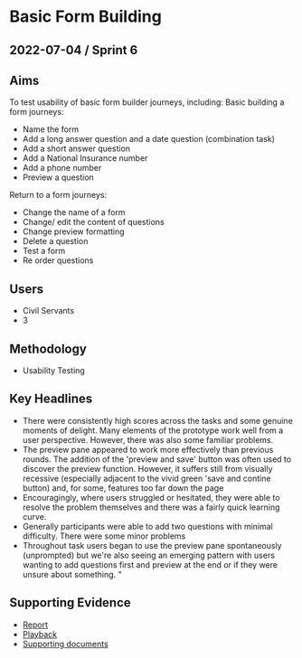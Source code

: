 # Basic Form Building

## 2022-07-04 / Sprint 6

## Aims
To test usability of basic form builder journeys, including:
Basic building a form journeys: 
- Name the form
- Add a long answer question and a date question (combination task)
- Add a short answer question 
- Add a National Insurance number 
- Add a phone number
- Preview a question 

Return to a form journeys: 
- Change the name of a form 
- Change/ edit the content of questions 
- Change preview formatting
- Delete a question 
- Test a form 
- Re order questions

## Users
- Civil Servants
- 3

## Methodology
- Usability Testing

## Key Headlines

- There were consistently high scores across the tasks and some genuine moments of delight. Many elements of the prototype work well from a user perspective. However, there was also some familiar problems.
- The preview pane appeared to work more effectively than previous rounds. The addition of the 'preview and save' button was often used to discover the preview function. However, it suffers still from visually recessive (especially adjacent to the vivid green 'save and contine button) and, for some, features too far down the page
- Encouragingly, where users struggled or hesitated, they were able to resolve the problem themselves and there was a fairly quick learning curve.  
- Generally participants were able to add two questions with minimal difficulty. There were some minor problems
- Throughout task users began to use the preview pane spontaneously (unprompted) but we're also seeing an emerging pattern with users wanting to add questions first and preview at the end or if they were unsure about something. "

## Supporting Evidence
- [Report](https://app.mural.co/t/gaap0347/m/gaap0347/1655912742334/57c265e721088247b57debffe73bd98ab89c0f09?fromVisitorModal=true&sender=f0e74d83-05ad-4604-975f-e97131fca4e9)
- [Playback](https://drive.google.com/file/d/10dJUkO3j-nVJxozMm4Y1mkUbNJ5HZgue/view?usp=sharing)
- [Supporting documents](https://drive.google.com/drive/folders/1VOMG9a0XyV371_1LxV9qUaddkyuY_xjE)
